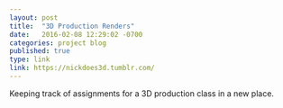```yaml
---
layout: post
title:  "3D Production Renders"
date:   2016-02-08 12:29:02 -0700
categories: project blog
published: true
type: link
link: https://nickdoes3d.tumblr.com/
---
```


Keeping track of assignments for a 3D production class in a new place.
